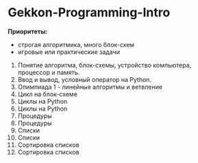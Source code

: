 # Gekkon-Programming-Intro

**Приоритеты:**
- строгая алгоритмика, много блок-схем
- игровые или практические задачи

1. Понятие алгоритма, блок-схемы, устройство компьютера, процессор и память.
2. Ввод и вывод, условный оператор на Python.
3. Олимпиада 1 - линейные алгоритмы и ветвление
4. Цикл на блок-схеме
5. Циклы на Python
6. Циклы на Python
7. Процедуры
8. Процедуры
9. Списки
10. Списки
11. Сортировка списков
12. Сортировка списков



